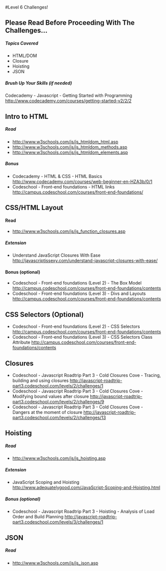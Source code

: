 #Level 6 Challenges!

## Please Read Before Proceeding With The Challenges...

##### Topics Covered

- HTML/DOM
- Closure
- Hoisting
- JSON

##### Brush Up Your Skills (if needed)
Codecademy - Javascript - Getting Started with Programming
<http://www.codecademy.com/courses/getting-started-v2/2/2>

## Intro to HTML

##### Read
- <http://www.w3schools.com/js/js_htmldom_html.asp>
- <http://www.w3schools.com/js/js_htmldom_methods.asp>
- <http://www.w3schools.com/js/js_htmldom_elements.asp>

##### Bonus
- Codecademy - HTML & CSS - HTML Basics
<http://www.codecademy.com/courses/web-beginner-en-HZA3b/0/1>
- Codeschool - Front-end foundations - HTML links
<http://campus.codeschool.com/courses/front-end-foundations/>

## CSS/HTML Layout

#### Read
- <http://www.w3schools.com/js/js_function_closures.asp>

##### Extension

- Understand JavaScript Closures With Ease
<http://javascriptissexy.com/understand-javascript-closures-with-ease/>

#### Bonus (optional)

- Codeschool - Front-end foundations (Level 2) - The Box Model
<http://campus.codeschool.com/courses/front-end-foundations/contents>
- Codeschool - Front-end foundations (Level 3) - Divs and Layouts
<http://campus.codeschool.com/courses/front-end-foundations/contents>

## CSS Selectors (Optional)

- Codeschool - Front-end foundations (Level 2) - CSS Selectors
<http://campus.codeschool.com/courses/front-end-foundations/contents>
- Codeschool - Front-end foundations (Level 3) - CSS Selectors Class Attribute
<http://campus.codeschool.com/courses/front-end-foundations/contents>

## Closures

- Codeschool - Javascript Roadtrip Part 3 - Cold Closures Cove - Tracing, building and using closures
<http://javascript-roadtrip-part3.codeschool.com/levels/2/challenges/1>
- Codeschool - Javascript Roadtrip Part 3 - Cold Closures Cove - Modifying bound values after closure
<http://javascript-roadtrip-part3.codeschool.com/levels/2/challenges/9>
- Codeschool - Javascript Roadtrip Part 3 - Cold Closures Cove - Dangers at the moment of closure
<http://javascript-roadtrip-part3.codeschool.com/levels/2/challenges/13>

## Hoisting

##### Read
- <http://www.w3schools.com/js/js_hoisting.asp>

##### Extension

- JavaScript Scoping and Hoisting
<http://www.adequatelygood.com/JavaScript-Scoping-and-Hoisting.html>

##### Bonus (optional)

- Codeschool - Javascript Roadtrip Part 3 - Hoisting - Analysis of Load Order and Build Planning
<http://javascript-roadtrip-part3.codeschool.com/levels/3/challenges/1>

## JSON

##### Read
- <http://www.w3schools.com/js/js_json.asp>
